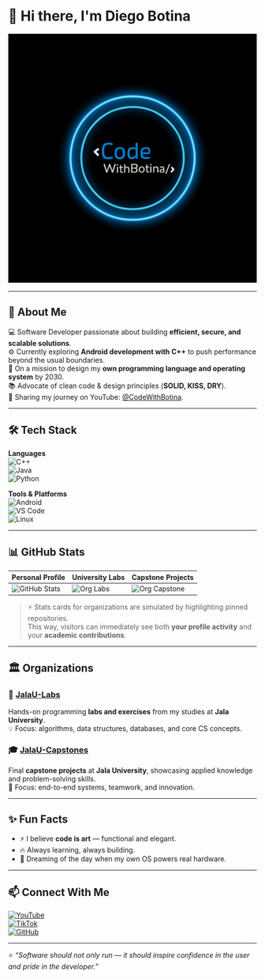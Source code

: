 # 👋 Hi there, I'm Diego Botina  

![Banner](https://github.com/CodeWithBotinaOficial/CodeWithBotinaOficial/blob/main/assets/banner.png)  

---

## 🚀 About Me  
💻 Software Developer passionate about building **efficient, secure, and scalable solutions**.  
⚙️ Currently exploring **Android development with C++** to push performance beyond the usual boundaries.  
🌱 On a mission to design my **own programming language and operating system** by 2030.  
📚 Advocate of clean code & design principles (**SOLID, KISS, DRY**).  
🎥 Sharing my journey on YouTube: [@CodeWithBotina](https://www.youtube.com/@CodeWithBotina).  

---

## 🛠️ Tech Stack  

**Languages**  
![C++](https://img.shields.io/badge/C++-00599C?style=for-the-badge&logo=cplusplus&logoColor=white)  
![Java](https://img.shields.io/badge/Java-ED8B00?style=for-the-badge&logo=java&logoColor=white)  
![Python](https://img.shields.io/badge/Python-3776AB?style=for-the-badge&logo=python&logoColor=white)  

**Tools & Platforms**  
![Android](https://img.shields.io/badge/Android-3DDC84?style=for-the-badge&logo=android&logoColor=white)  
![VS Code](https://img.shields.io/badge/VS%20Code-0078D7?style=for-the-badge&logo=visual-studio-code&logoColor=white)  
![Linux](https://img.shields.io/badge/Linux-FCC624?style=for-the-badge&logo=linux&logoColor=black)  

---

## 📊 GitHub Stats  

| Personal Profile | University Labs | Capstone Projects |
|------------------|-----------------|-------------------|
| ![GitHub Stats](https://github-readme-stats.vercel.app/api?username=CodeWithBotinaOficial&theme=tokyonight) | ![Org Labs](https://github-readme-stats.vercel.app/api?username=JalaU-Labs&theme=tokyonight) | ![Org Capstone](https://github-readme-stats.vercel.app/api/pin/?username=JalaU-Capstones&repo=march-of-the-Legion&theme=tokyonight) |

> ⚡ Stats cards for organizations are simulated by highlighting pinned repositories.  
> This way, visitors can immediately see both **your profile activity** and your **academic contributions**.  

---

## 🏛️ Organizations  

### 🔬 [JalaU-Labs](https://github.com/JalaU-Labs)  
Hands-on programming **labs and exercises** from my studies at **Jala University**.  
💡 Focus: algorithms, data structures, databases, and core CS concepts.  

### 🎓 [JalaU-Capstones](https://github.com/JalaU-Capstones)  
Final **capstone projects** at **Jala University**, showcasing applied knowledge and problem-solving skills.  
🚀 Focus: end-to-end systems, teamwork, and innovation.  

---

## ✨ Fun Facts  

- ⚡ I believe **code is art** — functional and elegant.  
- 🔥 Always learning, always building.  
- 🧩 Dreaming of the day when my own OS powers real hardware.  

---

## 📫 Connect With Me  

[![YouTube](https://img.shields.io/badge/YouTube-FF0000?style=for-the-badge&logo=youtube&logoColor=white)](https://www.youtube.com/@CodeWithBotina)  
[![TikTok](https://img.shields.io/badge/TikTok-000000?style=for-the-badge&logo=tiktok&logoColor=white)](https://www.tiktok.com/@codewithbotina)  
[![GitHub](https://img.shields.io/badge/GitHub-100000?style=for-the-badge&logo=github&logoColor=white)](https://github.com/CodeWithBotinaOficial)  

---

⭐️ *“Software should not only run — it should inspire confidence in the user and pride in the developer.”*  
